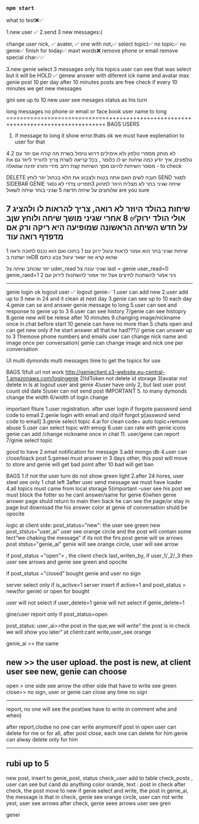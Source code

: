 ### `npm start`

what to test❌✅

1.new user ✅
2.send 3 new messages:(
   
   change user nick, ✅
   avater, ✅
   one with not,✅
   select topic)✅
   no topic✅
  no genie✅
  finish for today✅
  maxt words❌
  remove phone or email
  remove  special char✅✅

3.new genie
select 3 messages only his topics
user can see that was select but it will be HOLD ✅
genew answer with diferent ick name and avatar
max genie post 10 per day
after 10 minutes posts are free
check if every 10 minutes we get new messages

gini see up to 10 new
user see mesages status as his turn

long messages
no phone or email or face book
user name to long
==============================+++++++++++++++++++++++++++++++++++++++++++++++++++++
BAGS
USERS
1. if message to long  it show error.thats ok we must have explenation to user for that

4.לא מוחק מספרי טלפון ולא אימילים דרוש טיפול בשרת
מה קורה אם יוזר עם 2 טלפונים, איך יודע כמה שיחות יש לו
כלומר , בכל קריאה לשרת צריך להוריד ליוזר גם את מספר השיחות להיום
מסך השיחות קצת רחב מידי וחורג ימינה שמאלה     - to check

DELETE  חובה לשים האם אתה בטוח ולצבוע את הלא בכחול
יוזר לוחץ SEND לסגור  SIDEBAR
GENIE
שיחה שגיני בחר לא מצליח היוזר למחוק
3תפריט צדדי לא נסגר שלוחצים על שיחה חדשה
5 שגיני בוחר שיחה לשאול are you sure

7 שיחות בהולד היוזר לא רואה, צריך להראות לו ולהציג  אולי הולד ירוק✅
8 אחרי שגיני מושך שיחה   ולוחץ שןב על חדש השיחה הראשונה שמופיעה היא ריקה ורק אם מדפדף רואה עוד
----------------------------------------------------------------
1 שיחות שגיני בחר הוא אמור לראות עיגול ירוק עם 1 בתוכו
ואם הוא נכנס לתוכה וראה אז ישתנה בDB שהוא קרא ואז ישאר עיגול צבע כתום

יוזר שכותב שיחה צל uder_read
שגיני עונה  צל last = genie
user_read=0
genie_raed=1
גיני אמור להשתנות לחיצים
אצל יוזר אמור להשתנות לירוק עם 2



---------------------------------
genie login ok
logout user ✅
logout genie✅
1.user can add new
2.user add up to 3 new in 24 and it clean at next day
3.genie can see up to 10 each day
4.genie can se and answer
genie message to long
5.user can see and response to genie up to 3
6.user can see history
7/genie can see histopry
8.genie new will be relese after 10 minutes
9.changing image/nickname once in chat before start
10 geneie can have no more than 5 chats open and can get new only if he start answer all that he had???//
genie can unswer up to 3
11remove phone numbers and emails
user can change nick name and image once per conversation(
genie can change image and nick one per conversation

UI
multi dymonds
multi messages
time to get the topics for use

BAGS
1)full url not work http://genieclient.s3-website.eu-central-1.amazonaws.com/logingenie
2)IdToken not delete id storage
3)avatar not delete in ls at logout user and genie
4)user have only 2, but last user post count old date
5)user can not send post IMPORTANT 5. to many dymonds change the width
6/width of login change



important fiture
1.user registration. after user login if forgote password send code to email
2.genie login with email and otp/if forgot p[assword send code to email]
3.genie select topic
4.ai for clean code+ auto topic+remuve abuse
5.user can select topic with emogi
6.user can rate with genie icons
genie can add /change nickname once in chat 11. user/gene can report
7/ginie select topic

good to have
2.email notification for message
3.add mongo db
4.user can close/loack post
5.geneei must answer in 3 days other, this post will move to store and genie will get bad point after 10 bad will get ban

BAGS
1.if not the user turn do not show green light
2.after 24 hores, user steel see only 1 chat left
3after user send message we must have loader
4.all topics must came from local storage
5)important -user see his post we must block the fotter so he cant answer/same for genie
6)when genie answer page shuld return to main then back he can see the page/or stay in page but download the his answer
color at genie of conversation shuld be opocite

logic
at client side:
post_status="new": the user see green new
post_ststus="user_ai" user see orange circle and the post will contain some tect"we chaking the message"
if its not the firs post genie will se arrows
post ststus="genie_ai" genie will see orange circle, user will see arrow

if post_status ="open"> , the client check last_writen_by, if user_1/\_2/\_3 then user see arrows and genie see green
and opocite

if post_status ="closed" bought genie and user no sign

server select only if is_active=1
server insert if active=1 and post_status = new(for genie) or open for bought

user will not select if user_delete=1
genie will not select if genie_delete=1

gine/user report only if post_status=open

post_status:
user_ai>>the post in the que,we will write" the post is in check we will show you later"
at client:cant write,user_see orange

genie_ai >> the same

## new >> the user upload. the post is new, at client user see new, genie can choose

open > one side see arrow the other side that have to write see green
close>> no sign, user or genie can close any time no sign

---

report, no one will see the post(we have to write in comment whe and when)

after report,clodse no one can write anymore/if post in open user can delete for me or for all, after post close, each one can delete for him.genie can alway delete only for him

---

## rubi up to 5

new post, insert to genie_post, status check_user add to table check_posts , user can see but cand do anything color orande, text : post in check
after check, the post move to new
if genie select and write, the post in genie_ai, the message is that in check, genie see orange circle, user can not write yest, user see arrows
after check, genie seee arrows user see gren


genei